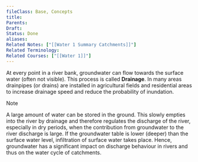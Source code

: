 ```yaml
---
fileClass: Base, Concepts
title: 
Parents: 
Draft: 
Status: Done
aliases: 
Related Notes: ["[[Water 1 Summary Catchments]]"]
Related Terminology: 
Related Courses: ["[[Water 1]]"]
---
```

At every point in a river bank, groundwater can flow towards the surface water (often not visible). This process is called **Drainage**. In many areas drainpipes (or drains) are installed in agricultural fields and residential areas to increase drainage speed and reduce the probability of inundation. 

>[!Note]
>A large amount of water can be stored in the ground. This slowly empties into the river by drainage and therefore regulates the discharge of the river, especially in dry periods, when the contribution from groundwater to the river discharge is large. If the groundwater table is lower (deeper) than the surface water level, infiltration of surface water takes place. Hence, groundwater has a significant impact on discharge behaviour in rivers and thus on the water cycle of catchments. 
